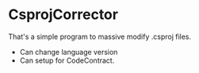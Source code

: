 # CsprojCorrector
That's a simple program to massive modify .csproj files.

* Can change language version
* Can setup for CodeContract.
